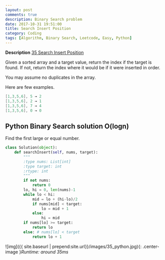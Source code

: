 ```yaml
---
layout: post
comments: true
description: Binary Search problem
date: 2017-10-31 19:51:00
title: Search Insert Position
category: Coding
tags: [Algorithm, Binary Search, Leetcode, Easy, Python]
---
```


**Description**
[35 Search Insert Position](https://leetcode.com/problems/search-insert-position/description/)

Given a sorted array and a target value, return the index if the target is found. If not, return the index where it would be if it were inserted in order.

You may assume no duplicates in the array.

Here are few examples.
```java
[1,3,5,6], 5 → 2
[1,3,5,6], 2 → 1
[1,3,5,6], 7 → 4
[1,3,5,6], 0 → 0
```


## Python Binary Search solution O(logn)
Find the first large or equal number.

```python
class Solution(object):
    def searchInsert(self, nums, target):
        """
        :type nums: List[int]
        :type target: int
        :rtype: int
        """
        if not nums:
            return 0
        lo, hi = 0, len(nums)-1
        while lo < hi:
            mid = lo + (hi-lo)/2
            if nums[mid] < target:
                lo = mid + 1
            else:
                hi = mid
        if nums[lo] >= target:
            return lo
        else: # nums[lo] < target
            return lo + 1
```

![img]({{ site.baseurl | prepend:site.url}}/images/35_python.jpg){: .center-image }*Runtime: around 35ms*
